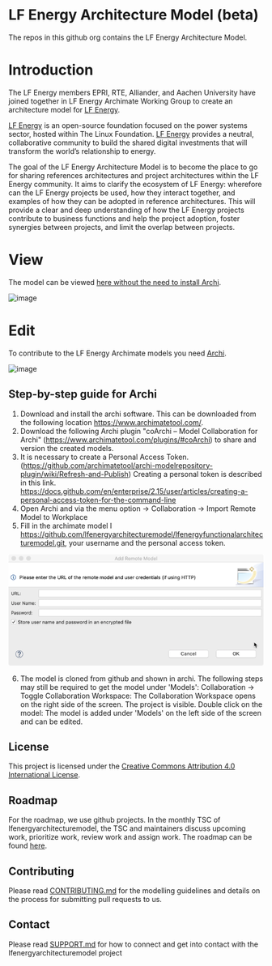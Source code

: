 <!--
SPDX-FileCopyrightText: 2017-2022 Contributors to the lfenergyarchitecturemodel project

SPDX-License-Identifier: CC-BY-4.0
-->

# LF Energy Architecture Model (beta)

The repos in this github org contains the LF Energy Architecture Model. 

# Introduction
The LF Energy members EPRI, RTE, Alliander, and Aachen University have joined together in LF Energy Archimate Working Group to create an architecture model for [LF Energy](https://www.lfenergy.org/).

[LF Energy](https://www.lfenergy.org/) is an open-source foundation focused on the power systems sector, hosted within The Linux Foundation. [LF Energy](https://www.lfenergy.org/) provides a neutral, collaborative community to build the shared digital investments that will transform the world’s relationship to energy.

The goal of the LF Energy Architecture Model is to become the place to go for sharing references architectures and project architectures within the LF Energy community. It aims to clarify the ecosystem of LF Energy: wherefore can the LF Energy projects be used, how they interact together, and examples of how they can be adopted in reference architectures. This will provide a clear and deep understanding of how the  LF Energy projects contribute to business functions and help the project adoption, foster synergies between projects, and limit the overlap between projects.

# View 
The model can be viewed [here without the need to install Archi](https://lfenergyarchitecturemodel.github.io/lfenergyfunctionalarchitecturemodel/).

![image](https://user-images.githubusercontent.com/3628277/186099614-60361aa6-bc11-4ce0-b66e-d65e0737b5cc.png)


# Edit  
To contribute to the LF Energy Archimate models you need [Archi](https://www.archimatetool.com/). 

![image](https://user-images.githubusercontent.com/3628277/186100387-4121224f-520d-40a5-adeb-67acdc9e4674.png)

## Step-by-step guide for Archi
1. Download and install the archi software. This can be downloaded from the following location https://www.archimatetool.com/. 
1. Download the following Archi plugin "coArchi – Model Collaboration for Archi" (https://www.archimatetool.com/plugins/#coArchi) to share and version the created models. 
1. It is necessary to create a Personal Access Token. (https://github.com/archimatetool/archi-modelrepository-plugin/wiki/Refresh-and-Publish)
Creating a personal token is described in this link. https://docs.github.com/en/enterprise/2.15/user/articles/creating-a-personal-access-token-for-the-command-line
1. Open Archi and via the menu option → Collaboration → Import Remote Model to Workplace
1. Fill in the archimate model l https://github.com/lfenergyarchitecturemodel/lfenergyfunctionalarchitecturemodel.git, your username and the personal access token. 

![screenshot](https://github.com/lfenergyarchitecturemodel/.github/blob/main/images/a29b0ff3-7912-449e-81c9-0482aee3cd24.png)

6. The model is cloned from github and shown in archi. The following steps may still be required to get the model under 'Models': Collaboration → Toggle Collaboration Workspace: The Collaboration Workspace opens on the right side of the screen. The project is visible. Double click on the model: The model is added under 'Models' on the left side of the screen and can be edited.

## License
This project is licensed under the [Creative Commons Attribution 4.0 International License](https://github.com/lfenergyarchitecturemodel/.github/blob/main/LISENSE).

## Roadmap  
For the roadmap, we use github projects. In the monthly TSC of lfenergyarchitecturemodel, the TSC and maintainers discuss upcoming work, prioritize work, review work and assign work. The roadmap can be found [here](https://github.com/orgs/lfenergyarchitecturemodel/projects/1/views/1).

## Contributing
Please read [CONTRIBUTING.md](https://github.com/lfenergyarchitecturemodel/.github/blob/main/CONTRIBUTING.md) for the modelling guidelines and details on the process for submitting pull requests to us.

## Contact
Please read [SUPPORT.md](https://github.com/lfenergyarchitecturemodel/.github/blob/main/SUPPORT.md) for how to connect and get into contact with the lfenergyarchitecturemodel project
